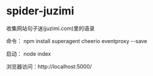 # spider-juzimi
收集网站句子迷(juzimi.com)里的语录

命令：
npm install superagent cheerio eventproxy --save

启动：
node index

浏览器访问：http://localhost:5000/
